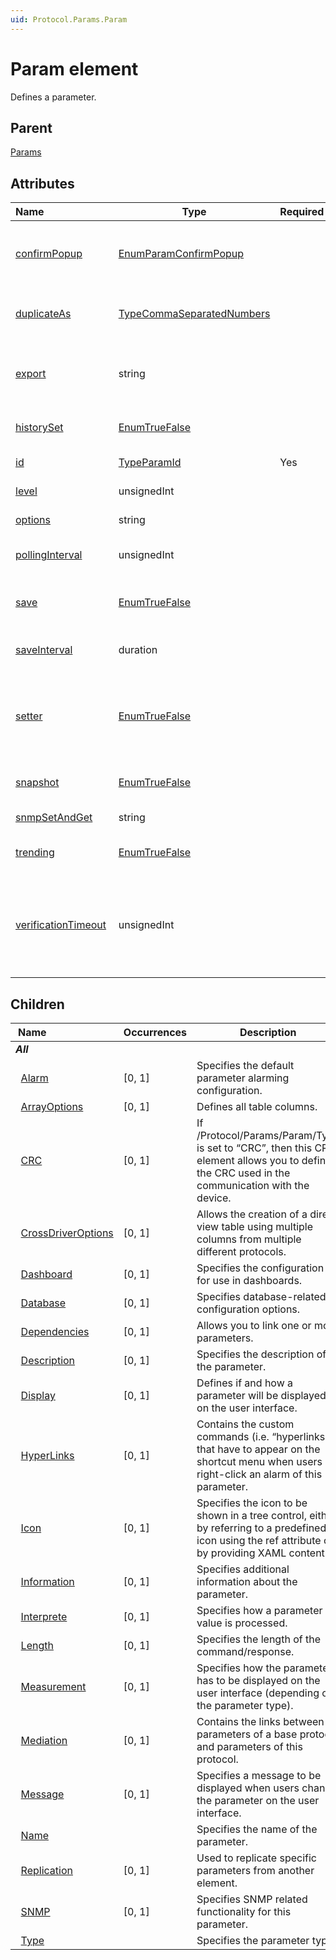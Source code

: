 ```yaml
---
uid: Protocol.Params.Param
---
```


# Param element

Defines a parameter.

## Parent

[Params](xref:Protocol.Params)

## Attributes

|Name&nbsp;&nbsp;&nbsp;&nbsp;&nbsp;&nbsp;&nbsp;&nbsp;&nbsp;&nbsp;&nbsp;&nbsp;&nbsp;&nbsp;&nbsp;&nbsp;&nbsp;&nbsp;&nbsp;&nbsp;&nbsp;&nbsp;&nbsp;&nbsp;|Type|Required|Description|
|--- |--- |--- |--- |
|[confirmPopup](xref:Protocol.Params.Param-confirmPopup)|[EnumParamConfirmPopup](xref:Protocol-EnumParamConfirmPopup)||Overrides the "*Never ask for confirmation after setting parameter value*" setting in DataMiner Cube.|
|[duplicateAs](xref:Protocol.Params.Param-duplicateAs)|[TypeCommaSeparatedNumbers](xref:Protocol-TypeCommaSeparatedNumbers)||Takes the value of another parameter and displays it in a column of a view table.|
|[export](xref:Protocol.Params.Param-export)|string||Allows exporting a parameter to an exported protocol used by a dynamic virtual element (DVE).|
|[historySet](xref:Protocol.Params.Param-historySet)|[EnumTrueFalse](xref:Protocol-EnumTrueFalse)||Specifies that this parameter is a history set parameter.|
|[id](xref:Protocol.Params.Param-id)|[TypeParamId](xref:Protocol-TypeParamId)|Yes|Specifies the ID of the parameter.|
|[level](xref:Protocol.Params.Param-level)|unsignedInt||Specifies the security level of this parameter.|
|[options](xref:Protocol.Params.Param-options)|string||Specifies the options applied to this parameter.|
|[pollingInterval](xref:Protocol.Params.Param-pollingInterval)|unsignedInt||Specifies the polling interval (ms) as a hint for the real-time trend graph.|
|[save](xref:Protocol.Params.Param-save)|[EnumTrueFalse](xref:Protocol-EnumTrueFalse)||Specifies whether the parameter has to be saved each time its value changes.|
|[saveInterval](xref:Protocol.Params.Param-saveInterval)|duration||Specifies that only one save operation must be executed per interval.|
|[setter](xref:Protocol.Params.Param-setter)|[EnumTrueFalse](xref:Protocol-EnumTrueFalse)||Specifies whether the value of the write parameter will be copied to the corresponding read parameter (with­out the need to add a trigger or an action).|
|[snapshot](xref:Protocol.Params.Param-snapshot)|[EnumTrueFalse](xref:Protocol-EnumTrueFalse)||Specifies the offload of snapshots of a parameter to the central database.|
|[snmpSetAndGet](xref:Protocol.Params.Param-snmpSetAndGet)|string||Performs a set and get on a "write" parameter.|
|[trending](xref:Protocol.Params.Param-trending)|[EnumTrueFalse](xref:Protocol-EnumTrueFalse)||Specifies whether the parameter supports trending.|
|[verificationTimeout](xref:Protocol.Params.Param-verificationTimeout)|unsignedInt||Overrides the default verification timeout (or the verification timeout value set in MaintenanceSettings.xml) for this parameter with the specified value (in milliseconds).|

## Children

|Name&nbsp;&nbsp;&nbsp;&nbsp;&nbsp;&nbsp;&nbsp;&nbsp;&nbsp;&nbsp;&nbsp;&nbsp;&nbsp;&nbsp;&nbsp;&nbsp;&nbsp;&nbsp;&nbsp;&nbsp;&nbsp;&nbsp;&nbsp;&nbsp;|Occurrences|Description|
|--- |--- |--- |
|***All***|||
|&nbsp;&nbsp;[Alarm](xref:Protocol.Params.Param.Alarm)|[0, 1]|Specifies the default parameter alarming configuration.|
|&nbsp;&nbsp;[ArrayOptions](xref:Protocol.Params.Param.ArrayOptions)|[0, 1]|Defines all table columns.|
|&nbsp;&nbsp;[CRC](xref:Protocol.Params.Param.CRC)|[0, 1]|If /Protocol/Params/Param/Type is set to “CRC”, then this CRC element allows you to define the CRC used in the communication with the device.|
|&nbsp;&nbsp;[CrossDriverOptions](xref:Protocol.Params.Param.CrossDriverOptions)|[0, 1]|Allows the creation of a direct view table using multiple columns from multiple different protocols.|
|&nbsp;&nbsp;[Dashboard](xref:Protocol.Params.Param.Dashboard)|[0, 1]|Specifies the configuration for use in dashboards.|
|&nbsp;&nbsp;[Database](xref:Protocol.Params.Param.Database)|[0, 1]|Specifies database-related configuration options.|
|&nbsp;&nbsp;[Dependencies](xref:Protocol.Params.Param.Dependencies)|[0, 1]|Allows you to link one or more parameters.|
|&nbsp;&nbsp;[Description](xref:Protocol.Params.Param.Description)|[0, 1]|Specifies the description of the parameter.|
|&nbsp;&nbsp;[Display](xref:Protocol.Params.Param.Display)|[0, 1]|Defines if and how a parameter will be displayed on the user interface.|
|&nbsp;&nbsp;[HyperLinks](xref:Protocol.Params.Param.HyperLinks)|[0, 1]|Contains the custom commands (i.e. “hyperlinks”) that have to appear on the shortcut menu when users right-click an alarm of this parameter.|
|&nbsp;&nbsp;[Icon](xref:Protocol.Params.Param.Icon)|[0, 1]|Specifies the icon to be shown in a tree control, either by referring to a predefined icon using the ref attribute or by providing XAML content.|
|&nbsp;&nbsp;[Information](xref:Protocol.Params.Param.Information)|[0, 1]|Specifies additional information about the parameter.|
|&nbsp;&nbsp;[Interprete](xref:Protocol.Params.Param.Interprete)|[0, 1]|Specifies how a parameter value is processed.|
|&nbsp;&nbsp;[Length](xref:Protocol.Params.Param.Length)|[0, 1]|Specifies the length of the command/response.|
|&nbsp;&nbsp;[Measurement](xref:Protocol.Params.Param.Measurement)|[0, 1]|Specifies how the parameter has to be displayed on the user interface (depending on the parameter type).|
|&nbsp;&nbsp;[Mediation](xref:Protocol.Params.Param.Mediation)|[0, 1]|Contains the links between parameters of a base protocol and parameters of this protocol.|
|&nbsp;&nbsp;[Message](xref:Protocol.Params.Param.Message)|[0, 1]|Specifies a message to be displayed when users change the parameter on the user interface.|
|&nbsp;&nbsp;[Name](xref:Protocol.Params.Param.Name)||Specifies the name of the parameter.|
|&nbsp;&nbsp;[Replication](xref:Protocol.Params.Param.Replication)|[0, 1]|Used to replicate specific parameters from another element.|
|&nbsp;&nbsp;[SNMP](xref:Protocol.Params.Param.SNMP)|[0, 1]|Specifies SNMP related functionality for this parameter.|
|&nbsp;&nbsp;[Type](xref:Protocol.Params.Param.Type)||Specifies the parameter type.|
